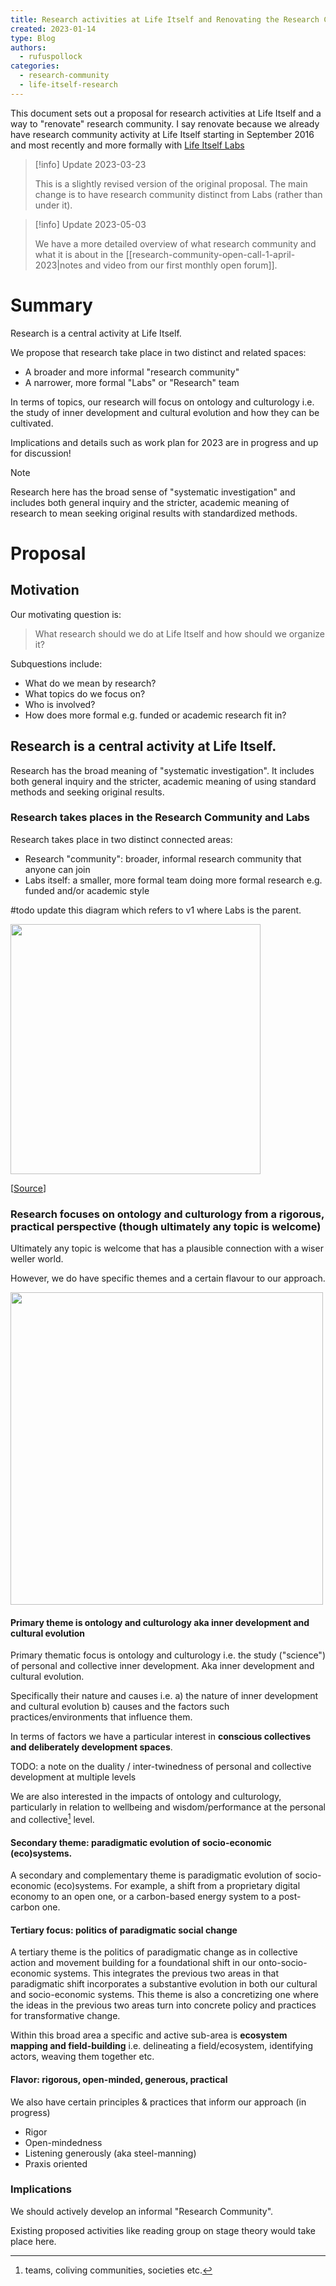 ```yaml
---
title: Research activities at Life Itself and Renovating the Research Community
created: 2023-01-14
type: Blog
authors:
  - rufuspollock
categories:
  - research-community
  - life-itself-research
---
```


This document sets out a proposal for research activities at Life Itself and a way to "renovate" research community. I say renovate because we already have research community activity at Life Itself starting in September 2016 and most recently and more formally with [Life Itself Labs][labs]

[labs]: https://labs.lifeitself.org/

> [!info] Update 2023-03-23
> 
> This is a slightly revised version of the original proposal. The main change is to have research community distinct from Labs (rather than under it).

> [!info] Update 2023-05-03
> 
> We have a more detailed overview of what research community and what it is about in the [[research-community-open-call-1-april-2023|notes and video from our first monthly open forum]].

# Summary

Research is a central activity at Life Itself.

We propose that research take place in two distinct and related spaces:

- A broader and more informal "research community"
- A narrower, more formal "Labs" or "Research" team

In terms of topics, our research will focus on ontology and culturology i.e. the study of inner development and cultural evolution and how they can be cultivated.

Implications and details such as work plan for 2023 are in progress and up for discussion!

> [!note] 
> 
> Research here has the broad sense of "systematic investigation" and includes both general inquiry and the stricter, academic meaning of research to mean seeking original results with standardized methods.

# Proposal

## Motivation

Our motivating question is:

> What research should we do at Life Itself and how should we organize it?

Subquestions include:

- What do we mean by research?
- What topics do we focus on?
- Who is involved?
- How does more formal e.g. funded or academic research fit in?

## Research is a central activity at Life Itself. 

Research has the broad meaning of "systematic investigation". It includes both general inquiry and the stricter, academic meaning of using standard methods and seeking original results.

### Research takes places in the Research Community and Labs

Research takes place in two distinct connected areas:

- Research "community": broader, informal research community that anyone can join
- Labs itself: a smaller, more formal team doing more formal research e.g. funded and/or academic style

#todo update this diagram which refers to v1 where Labs is the parent.

<img src="https://user-images.githubusercontent.com/180658/212433169-9b72a932-9cc4-48b9-a34e-65e9662b7678.png" height="400" />

[[Source](https://app.excalidraw.com/l/9u8crB2ZmUo/A2ZrzcbF90k)]

### Research focuses on ontology and culturology from a rigorous, practical perspective (though ultimately any topic is welcome)

Ultimately any topic is welcome that has a plausible connection with a wiser weller world.

However, we do have specific themes and a certain flavour to our approach.

<img src="https://user-images.githubusercontent.com/180658/212432819-00475aad-cb94-4fbe-b90f-4357f0a5d394.png" height="500" />

#### Primary theme is ontology and culturology aka inner development and cultural evolution

Primary thematic focus is ontology and culturology i.e. the study ("science") of personal and collective inner development. Aka inner development and cultural evolution.

Specifically their nature and causes i.e. a) the nature of inner development and cultural evolution b) causes and the factors such practices/environments that influence them.

In terms of factors we have a particular interest in **conscious collectives and deliberately development spaces**.

TODO: a note on the duality / inter-twinedness of personal and collective development at multiple levels

We are also interested in the impacts of ontology and culturology, particularly in relation to wellbeing and wisdom/performance at the personal and collective[^1] level.

[^1]: teams, coliving communities, societies etc.

#### Secondary theme: paradigmatic evolution of socio-economic (eco)systems.

A secondary and complementary theme is paradigmatic evolution of socio-economic (eco)systems. For example, a shift from a proprietary digital economy to an open one, or a carbon-based energy system to a post-carbon one.

#### Tertiary focus: politics of paradigmatic social change

A tertiary theme is the politics of paradigmatic change as in collective action and movement building for a foundational shift in our onto-socio-economic systems. This integrates the previous two areas in that paradigmatic shift incorporates a substantive evolution in both our cultural and socio-economic systems. This theme is also a concretizing one where the ideas in the previous two areas turn into concrete policy and practices for transformative change.
 
Within this broad area a specific and active sub-area is **ecosystem mapping and field-building** i.e. delineating a field/ecosystem, identifying actors, weaving them together etc.

#### Flavor: rigorous, open-minded, generous, practical

We also have certain principles & practices that inform our approach (in progress)

- Rigor
- Open-mindedness
- Listening generously (aka steel-manning)
- Praxis oriented

### Implications

We should actively develop an informal "Research Community".

Existing proposed activities like reading group on stage theory would take place here.